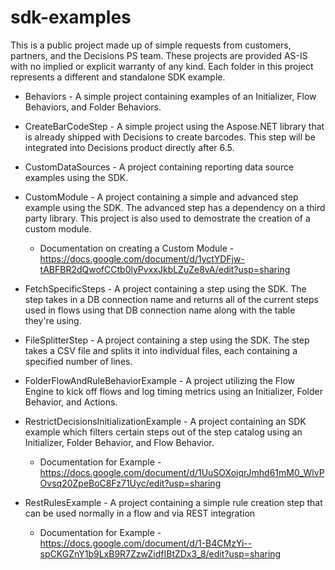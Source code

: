 # sdk-examples
This is a public project made up of simple requests from customers, partners, and the Decisions PS team.  These projects are provided AS-IS with no implied or explicit warranty of any kind.  Each folder in this project represents a different and standalone SDK example.

- Behaviors - A simple project containing examples of an Initializer, Flow Behaviors, and Folder Behaviors.

- CreateBarCodeStep - A simple project using the Aspose.NET library that is already shipped with Decisions to create barcodes.  This step will be integrated into Decisions product directly after 6.5.

- CustomDataSources - A project containing reporting data source examples using the SDK.

- CustomModule - A project containing a simple and advanced step example using the SDK. The advanced step has a dependency on a third party library. This project is also used to demostrate the creation of a custom module.
	- Documentation on creating a Custom Module - https://docs.google.com/document/d/1yctYDFjw-tABFBR2dQwofCCtb0lyPvxxJkbLZuZe8vA/edit?usp=sharing
	
- FetchSpecificSteps - A project containing a step using the SDK. The step takes in a DB connection name and returns all of the current steps used in flows using that DB connection name along with the table they're using.
	
- FileSplitterStep - A project containing a step using the SDK. The step takes a CSV file and splits it into individual files, each containing a specified number of lines.
	
- FolderFlowAndRuleBehaviorExample - A project utilizing the Flow Engine to kick off flows and log timing metrics using an Initializer, Folder Behavior, and Actions.

- RestrictDecisionsInitializationExample - A project containing an SDK example which filters certain steps out of the step catalog using an Initializer, Folder Behavior, and Flow Behavior.
	- Documentation for Example - https://docs.google.com/document/d/1UuSOXojqrJmhd61mM0_WlvPOvsq20ZpeBoC8Fz71Uyc/edit?usp=sharing

- RestRulesExample - A project containing a simple rule creation step that can be used normally in a flow and via REST integration
    - Documentation for Example - https://docs.google.com/document/d/1-B4CMzYi--spCKGZnY1b9LxB9R7ZzwZidfIBtZDx3_8/edit?usp=sharing